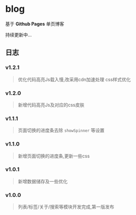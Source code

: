 # blog

基于 **Github Pages** 单页博客

持续更新中...

## 日志

### v1.2.1

> 优化代码高亮Js载入慢,改采用cdn加速处理
> css样式优化

### v1.2.0

> 新增代码高亮Js及对应的css皮肤

### v1.1.1

> 页面切换的进度条去除 `showSpinner` 等设置

### v1.1.0

> 新增页面切换的进度条,更新一些css

### v1.0.1

> 新增数据储存及一些优化

### v1.0.0

> 列表/标签/关于/搜索等模块开发完成,第一版发布